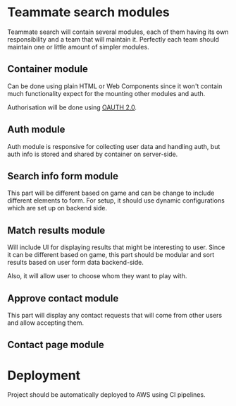 # Teammate search modules

Teammate search will contain several modules, each of them having its own responsibility and a team that
will maintain it. Perfectly each team should maintain one or little amount of simpler modules.

## Container module

Can be done using plain HTML or Web Components since it won't contain much functionality expect for the mounting other
modules and auth.

Authorisation will be done using [OAUTH 2.0](https://developers.google.com/identity/protocols/oauth2/javascript-implicit-flow).

## Auth module

Auth module is responsive for collecting user data and handling auth, but auth info is stored and shared by container
on server-side.

## Search info form module

This part will be different based on game and can be change to include different elements to form.
For setup, it should use dynamic configurations which are set up on backend side.

## Match results module

Will include UI for displaying results that might be interesting to user. Since it can be different based on game,
this part should be modular and sort results based on user form data backend-side.

Also, it will allow user to choose whom they want to play with.

## Approve contact module

This part will display any contact requests that will come from other users and allow accepting them.


## Contact page module

# Deployment

Project should be automatically deployed to AWS using CI pipelines.